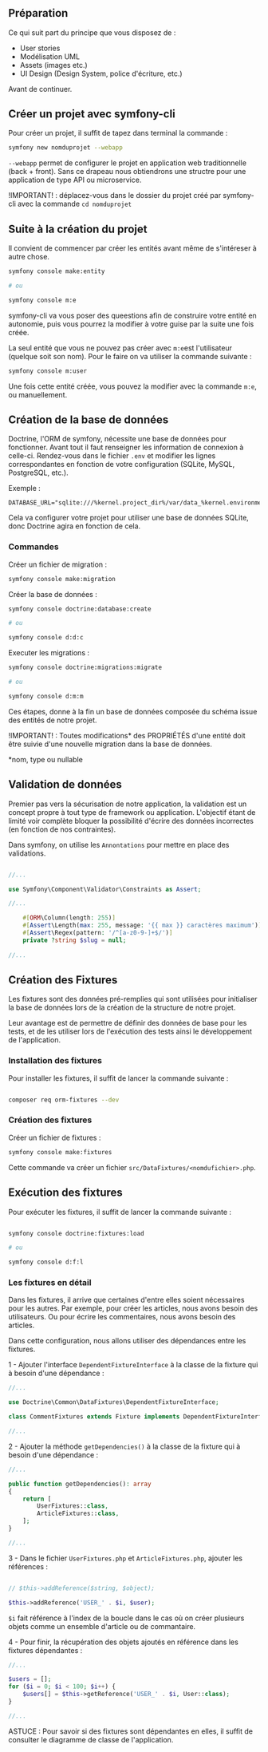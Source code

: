 #

## Préparation

Ce qui suit part du principe que vous disposez de : 

- User stories
- Modélisation UML
- Assets (images etc.)
- UI Design (Design System, police d'écriture, etc.)
  
Avant de continuer.

## Créer un projet avec symfony-cli

Pour créer un projet, il suffit de tapez dans terminal la commande :

```bash 
symfony new nomduprojet --webapp

```

`--webapp` permet de configurer le projet en application web traditionnelle (back + front). Sans ce drapeau nous obtiendrons une structre pour une application de type API ou microservice.

!IMPORTANT! : déplacez-vous dans le dossier du projet créé par symfony-cli avec la commande `cd nomduprojet`


## Suite à la création du projet


Il convient de commencer par créer les entités avant même de s'intéreser à autre chose.

```bash 
symfony console make:entity

# ou

symfony console m:e

```

symfony-cli va vous poser des queestions afin de construire votre entité en autonomie, puis vous pourrez la modifier à votre guise par la suite une fois créée.

La seul entité que vous ne pouvez pas créer avec `m:e`est l'utilisateur (quelque soit son nom).
Pour le faire on va utiliser la commande suivante :

```bash 
symfony console m:user
```

Une fois cette entité créée, vous pouvez la modifier avec la commande `m:e`, ou manuellement.

## Création de la base de données

Doctrine, l'ORM de symfony, nécessite une base de données pour fonctionner. Avant tout il faut renseigner les information de connexion à celle-ci. Rendez-vous dans le fichier `.env` et modifier les lignes correspondantes en fonction de votre configuration (SQLite, MySQL, PostgreSQL, etc.).

Exemple : 

```text
DATABASE_URL="sqlite:///%kernel.project_dir%/var/data_%kernel.environment%.db"
```

Cela va configurer votre projet pour utiliser une base de données SQLite, donc Doctrine agira en fonction de cela.


### Commandes

Créer un fichier de migration :

```bash 
symfony console make:migration

```

Créer la base de données :

```bash 
symfony console doctrine:database:create

# ou

symfony console d:d:c

```

Executer les migrations :

```bash 
symfony console doctrine:migrations:migrate

# ou

symfony console d:m:m

```

Ces étapes, donne à la fin un base de données composée du schéma issue des entités de notre projet.

!IMPORTANT! : Toutes modifications* des PROPRIÉTÉS d'une entité doit être suivie d'une nouvelle migration dans la base de données.

*nom, type ou nullable

## Validation de données

Premier pas vers la sécurisation de notre application, la validation est un concept propre à tout type de framework ou application. L'objectif étant de limité voir complète bloquer la possibilité d'écrire des données incorrectes (en fonction de nos contraintes).

Dans symfony, on utilise les `Annontations` pour mettre en place des validations.

```php

//...

use Symfony\Component\Validator\Constraints as Assert;

//...

    #[ORM\Column(length: 255)]
    #[Assert\Length(max: 255, message: '{{ max }} caractères maximum')]
    #[Assert\Regex(pattern: '/^[a-z0-9-]+$/')]
    private ?string $slug = null;
    
//...

```

## Création des Fixtures

Les fixtures sont des données pré-remplies qui sont utilisées pour initialiser la base de données lors de la création de la structure de notre projet.

Leur avantage est de permettre de définir des données de base pour les tests, et de les utiliser lors de l'exécution des tests ainsi le développement de l'application.

### Installation des fixtures

Pour installer les fixtures, il suffit de lancer la commande suivante :

```bash

composer req orm-fixtures --dev
```

### Création des fixtures

Créer un fichier de fixtures :

```bash
symfony console make:fixtures
```

Cette commande va créer un fichier `src/DataFixtures/<nomdufichier>.php`.


## Exécution des fixtures

Pour exécuter les fixtures, il suffit de lancer la commande suivante :

```bash

symfony console doctrine:fixtures:load

# ou

symfony console d:f:l
```

### Les fixtures en détail

Dans les fixtures, il arrive que certaines d'entre elles soient nécessaires pour les autres. Par exemple, pour créer les articles, nous avons besoin des utilisateurs. Ou pour écrire les commentaires, nous avons besoin des articles.

Dans cette configuration, nous allons utiliser des dépendances entre les fixtures.

1 - Ajouter l'interface `DependentFixtureInterface` à la classe de la fixture qui à besoin d'une dépendance :

```php
//...

use Doctrine\Common\DataFixtures\DependentFixtureInterface;

class CommentFixtures extends Fixture implements DependentFixtureInterface

//...

```

2 - Ajouter la méthode `getDependencies()` à la classe de la fixture qui à besoin d'une dépendance :

```php
//...

public function getDependencies(): array
{
    return [
        UserFixtures::class,
        ArticleFixtures::class, 
    ];
}

//...
```

3 - Dans le fichier `UserFixtures.php` et `ArticleFixtures.php`, ajouter les références :

```php

// $this->addReference($string, $object);

$this->addReference('USER_' . $i, $user);

```

`$i` fait référence à l'index de la boucle dans le cas où on créer plusieurs objets comme un ensemble d'article ou de commantaire.

4 - Pour finir, la récupération des objets ajoutés en référence dans les fixtures dépendantes :

```php
//...

$users = [];
for ($i = 0; $i < 100; $i++) {
    $users[] = $this->getReference('USER_' . $i, User::class);
}

//...
```

ASTUCE : Pour savoir si des fixtures sont dépendantes en elles, il suffit de consulter le diagramme de classe de l'application.

